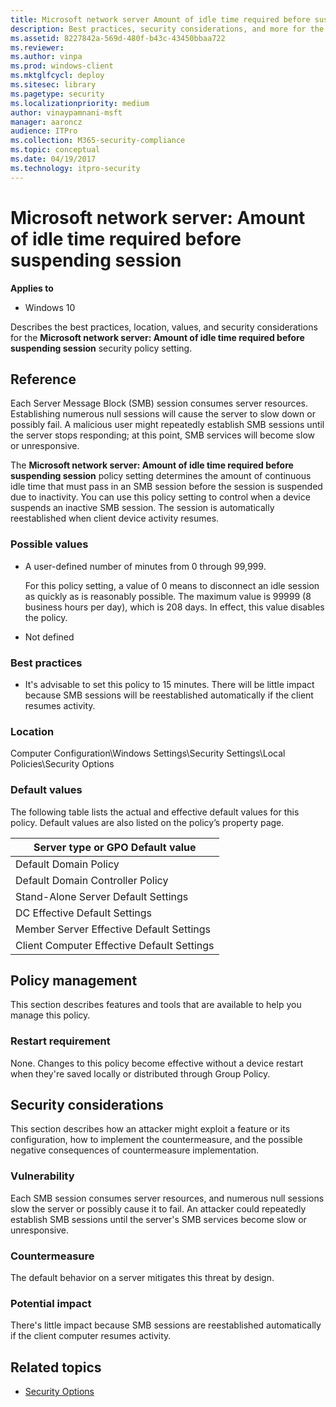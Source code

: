 ```yaml
---
title: Microsoft network server Amount of idle time required before suspending session (Windows 10)
description: Best practices, security considerations, and more for the policy setting, Microsoft network server Amount of idle time required before suspending session.
ms.assetid: 8227842a-569d-480f-b43c-43450bbaa722
ms.reviewer: 
ms.author: vinpa
ms.prod: windows-client
ms.mktglfcycl: deploy
ms.sitesec: library
ms.pagetype: security
ms.localizationpriority: medium
author: vinaypamnani-msft
manager: aaroncz
audience: ITPro
ms.collection: M365-security-compliance
ms.topic: conceptual
ms.date: 04/19/2017
ms.technology: itpro-security
---
```


# Microsoft network server: Amount of idle time required before suspending session

**Applies to**
-   Windows 10

Describes the best practices, location, values, and security considerations for the **Microsoft network server: Amount of idle time required before suspending session** security policy setting.

## Reference

Each Server Message Block (SMB) session consumes server resources. Establishing numerous null sessions will cause the server to slow down or possibly fail. A malicious user might repeatedly establish SMB sessions until the server stops responding; at this point, SMB services will become slow or unresponsive.

The **Microsoft network server: Amount of idle time required before suspending session** policy setting determines the amount of continuous idle time that must pass in an SMB session before the session is suspended due to inactivity. You can use this policy setting to control when a device suspends an inactive SMB session. The session is automatically reestablished when client device activity resumes.

### Possible values

-   A user-defined number of minutes from 0 through 99,999.

    For this policy setting, a value of 0 means to disconnect an idle session as quickly as is reasonably possible. The maximum value is 99999 (8 business hours per day), which is 208 days. In effect, this value disables the policy.

-   Not defined

### Best practices

-   It's advisable to set this policy to 15 minutes. There will be little impact because SMB sessions will be reestablished automatically if the client resumes activity.

### Location

Computer Configuration\\Windows Settings\\Security Settings\\Local Policies\\Security Options

### Default values

The following table lists the actual and effective default values for this policy. Default values are also listed on the policy’s property page.


|      Server type or GPO Default value      |
|--------------------------------------------|
|           Default Domain Policy            |
|      Default Domain Controller Policy      |
|    Stand-Alone Server Default Settings     |
|       DC Effective Default Settings        |
|  Member Server Effective Default Settings  |
| Client Computer Effective Default Settings |

## Policy management

This section describes features and tools that are available to help you manage this policy.

### Restart requirement

None. Changes to this policy become effective without a device restart when they're saved locally or distributed through Group Policy.

## Security considerations

This section describes how an attacker might exploit a feature or its configuration, how to implement the countermeasure, and the possible negative consequences of countermeasure implementation.

### Vulnerability

Each SMB session consumes server resources, and numerous null sessions slow the server or possibly cause it to fail. An attacker could repeatedly establish SMB sessions until the server's SMB services become slow or unresponsive.

### Countermeasure

The default behavior on a server mitigates this threat by design.

### Potential impact

There's little impact because SMB sessions are reestablished automatically if the client computer resumes activity.

## Related topics

- [Security Options](security-options.md)
